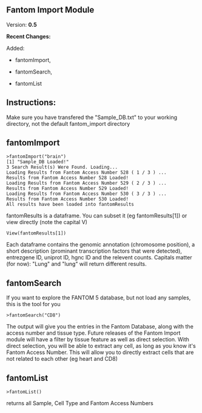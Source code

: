﻿## Fantom Import Module

Version: **0.5**

**Recent Changes:**

Added:

 - fantomImport,

 - fantomSearch, 

 - fantomList

Instructions:
-------------

Make sure you have transfered the "Sample_DB.txt" to your working directory, not the default fantom_import directory

fantomImport
------------

```
>fantomImport("brain")
[1] "Sample_DB Loaded!"
3 Search Result(s) Were Found. Loading...
Loading Results from Fantom Access Number 528 ( 1 / 3 ) ...
Results from Fantom Access Number 528 Loaded!
Loading Results from Fantom Access Number 529 ( 2 / 3 ) ...
Results from Fantom Access Number 529 Loaded!
Loading Results from Fantom Access Number 530 ( 3 / 3 ) ...
Results from Fantom Access Number 530 Loaded!
All results have been loaded into fantomResults

```

fantomResults is a dataframe. You can subset it (eg fantomResults[1]) or view directly (note the capital V)

```
View(fantomResults[1])
```

Each dataframe contains the genomic annotation (chromosome position), a short description (prominant transcription factors that were detected), entrezgene ID, uniprot ID, hgnc ID and the relevent counts. Capitals matter (for now): "Lung" and "lung" will return different results.

fantomSearch
------------

If you want to explore the FANTOM 5 database, but not load any samples, this is the tool for you

```
>fantomSearch("CD8")
```
The output will give you the entries in the Fantom Database, along with the access number and tissue type. Future releases of the Fantom Import module will have a filter by tissue feature as well as direct selection. With direct selection, you will be able to extract any cell, as long as you know it's Fantom Access Number. This will allow you to directly extract cells that are not related to each other (eg heart and CD8)

fantomList
----------

```
>fantomList()
```
returns all Sample, Cell Type and Fantom Access Numbers



